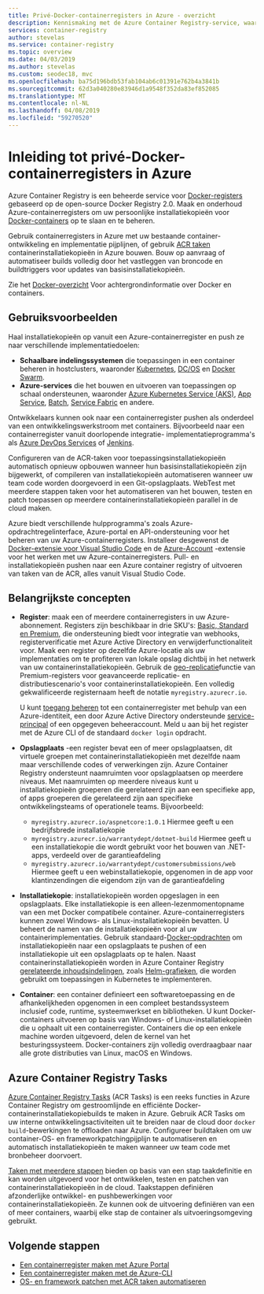 ```yaml
---
title: Privé-Docker-containerregisters in Azure - overzicht
description: Kennismaking met de Azure Container Registry-service, waarmee u cloudgebaseerde, beheerde en persoonlijke Docker-registers kunt maken.
services: container-registry
author: stevelas
ms.service: container-registry
ms.topic: overview
ms.date: 04/03/2019
ms.author: stevelas
ms.custom: seodec18, mvc
ms.openlocfilehash: ba75d196bdb53fab104ab6c01391e762b4a3841b
ms.sourcegitcommit: 62d3a040280e83946d1a9548f352da83ef852085
ms.translationtype: MT
ms.contentlocale: nl-NL
ms.lasthandoff: 04/08/2019
ms.locfileid: "59270520"
---
```

# <a name="introduction-to-private-docker-container-registries-in-azure"></a>Inleiding tot privé-Docker-containerregisters in Azure

Azure Container Registry is een beheerde service voor [Docker-registers](https://docs.docker.com/registry/) gebaseerd op de open-source Docker Registry 2.0. Maak en onderhoud Azure-containerregisters om uw persoonlijke installatiekopieën voor [Docker-containers](https://www.docker.com/what-docker) op te slaan en te beheren.

Gebruik containerregisters in Azure met uw bestaande container-ontwikkeling en implementatie pijplijnen, of gebruik [ACR taken](#azure-container-registry-tasks) containerinstallatiekopieën in Azure bouwen. Bouw op aanvraag of automatiseer builds volledig door het vastleggen van broncode en buildtriggers voor updates van basisinstallatiekopieën.

Zie het [Docker-overzicht](https://docs.docker.com/engine/docker-overview/) Voor achtergrondinformatie over Docker en containers.

## <a name="use-cases"></a>Gebruiksvoorbeelden

Haal installatiekopieën op vanuit een Azure-containerregister en push ze naar verschillende implementatiedoelen:

* **Schaalbare indelingssystemen** die toepassingen in een container beheren in hostclusters, waaronder [Kubernetes](https://kubernetes.io/docs/), [DC/OS](https://docs.mesosphere.com/) en [Docker Swarm](https://docs.docker.com/swarm/).
* **Azure-services** die het bouwen en uitvoeren van toepassingen op schaal ondersteunen, waaronder [Azure Kubernetes Service (AKS)](../aks/index.yml), [App Service](../app-service/index.yml), [Batch](../batch/index.yml), [Service Fabric](/azure/service-fabric/) en andere.

Ontwikkelaars kunnen ook naar een containerregister pushen als onderdeel van een ontwikkelingswerkstroom met containers. Bijvoorbeeld naar een containerregister vanuit doorlopende integratie- implementatieprogramma's als [Azure DevOps Services](https://docs.microsoft.com/azure/devops/) of [Jenkins](https://jenkins.io/).

Configureren van de ACR-taken voor toepassingsinstallatiekopieën automatisch opnieuw opbouwen wanneer hun basisinstallatiekopieën zijn bijgewerkt, of compileren van installatiekopieën automatiseren wanneer uw team code worden doorgevoerd in een Git-opslagplaats. WebTest met meerdere stappen taken voor het automatiseren van het bouwen, testen en patch toepassen op meerdere containerinstallatiekopieën parallel in de cloud maken.

Azure biedt verschillende hulpprogramma's zoals Azure-opdrachtregelinterface, Azure-portal en API-ondersteuning voor het beheren van uw Azure-containerregisters. Installeer desgewenst de [Docker-extensie voor Visual Studio Code](https://code.visualstudio.com/docs/azure/docker) en de [Azure-Account](https://marketplace.visualstudio.com/items?itemName=ms-vscode.azure-account) -extensie voor het werken met uw Azure-containerregisters. Pull- en installatiekopieën pushen naar een Azure container registry of uitvoeren van taken van de ACR, alles vanuit Visual Studio Code.

## <a name="key-concepts"></a>Belangrijkste concepten

* **Register**: maak een of meerdere containerregisters in uw Azure-abonnement. Registers zijn beschikbaar in drie SKU's: [Basic, Standard en Premium](container-registry-skus.md), die ondersteuning biedt voor integratie van webhooks, registerverificatie met Azure Active Directory en verwijderfunctionaliteit voor. Maak een register op dezelfde Azure-locatie als uw implementaties om te profiteren van lokale opslag dichtbij in het netwerk van uw containerinstallatiekopieën. Gebruik de [geo-replicatie](container-registry-geo-replication.md)functie van Premium-registers voor geavanceerde replicatie- en distributiescenario's voor containerinstallatiekopieën. Een volledig gekwalificeerde registernaam heeft de notatie `myregistry.azurecr.io`.

  U kunt [toegang beheren](container-registry-authentication.md) tot een containerregister met behulp van een Azure-identiteit, een door Azure Active Directory ondersteunde [service-principal](../active-directory/develop/app-objects-and-service-principals.md) of een opgegeven beheeraccount. Meld u aan bij het register met de Azure CLI of de standaard `docker login` opdracht.

* **Opslagplaats** -een register bevat een of meer opslagplaatsen, dit virtuele groepen met containerinstallatiekopieën met dezelfde naam maar verschillende codes of verwerkingen zijn. Azure Container Registry ondersteunt naamruimten voor opslagplaatsen op meerdere niveaus. Met naamruimten op meerdere niveaus kunt u installatiekopieën groeperen die gerelateerd zijn aan een specifieke app, of apps groeperen die gerelateerd zijn aan specifieke ontwikkelingsteams of operationele teams. Bijvoorbeeld:

  * `myregistry.azurecr.io/aspnetcore:1.0.1` Hiermee geeft u een bedrijfsbrede installatiekopie
  * `myregistry.azurecr.io/warrantydept/dotnet-build` Hiermee geeft u een installatiekopie die wordt gebruikt voor het bouwen van .NET-apps, verdeeld over de garantieafdeling
  * `myregistry.azurecr.io/warrantydept/customersubmissions/web` Hiermee geeft u een webinstallatiekopie, opgenomen in de app voor klantinzendingen die eigendom zijn van de garantieafdeling

* **Installatiekopie**: installatiekopieën worden opgeslagen in een opslagplaats. Elke installatiekopie is een alleen-lezenmomentopname van een met Docker compatibele container. Azure-containerregisters kunnen zowel Windows- als Linux-installatiekopieën bevatten. U beheert de namen van de installatiekopieën voor al uw containerimplementaties. Gebruik standaard-[Docker-opdrachten](https://docs.docker.com/engine/reference/commandline/) om installatiekopieën naar een opslagplaats te pushen of een installatiekopie uit een opslagplaats op te halen. Naast containerinstallatiekopieën worden in Azure Container Registry [gerelateerde inhoudsindelingen](container-registry-image-formats.md), zoals [Helm-grafieken](container-registry-helm-repos.md), die worden gebruikt om toepassingen in Kubernetes te implementeren.

* **Container**: een container definieert een softwaretoepassing en de afhankelijkheden opgenomen in een compleet bestandssysteem inclusief code, runtime, systeemwerkset en bibliotheken. U kunt Docker-containers uitvoeren op basis van Windows- of Linux-installatiekopieën die u ophaalt uit een containerregister. Containers die op een enkele machine worden uitgevoerd, delen de kernel van het besturingssysteem. Docker-containers zijn volledig overdraagbaar naar alle grote distributies van Linux, macOS en Windows.

## <a name="azure-container-registry-tasks"></a>Azure Container Registry Tasks

[Azure Container Registry Tasks](container-registry-tasks-overview.md) (ACR Tasks) is een reeks functies in Azure Container Registry om gestroomlijnde en efficiënte Docker-containerinstallatiekopiebuilds te maken in Azure. Gebruik ACR Tasks om uw interne ontwikkelingsactiviteiten uit te breiden naar de cloud door `docker build`-bewerkingen te offloaden naar Azure. Configureer buildtaken om uw container-OS- en frameworkpatchingpijplijn te automatiseren en automatisch installatiekopieën te maken wanneer uw team code met bronbeheer doorvoert.

[Taken met meerdere stappen](container-registry-tasks-overview.md#multi-step-tasks) bieden op basis van een stap taakdefinitie en kan worden uitgevoerd voor het ontwikkelen, testen en patchen van containerinstallatiekopieën in de cloud. Taakstappen definiëren afzonderlijke ontwikkel- en pushbewerkingen voor containerinstallatiekopieën. Ze kunnen ook de uitvoering definiëren van een of meer containers, waarbij elke stap de container als uitvoeringsomgeving gebruikt.

## <a name="next-steps"></a>Volgende stappen

* [Een containerregister maken met Azure Portal](container-registry-get-started-portal.md)
* [Een containerregister maken met de Azure-CLI](container-registry-get-started-azure-cli.md)
* [OS- en framework patchen met ACR taken automatiseren](container-registry-tasks-overview.md)
